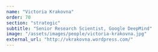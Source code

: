 ```yaml
---
name: "Victoria Krakovna"
order: 70
section: "strategic"
subtitle: "Senior Research Scientist, Google DeepMind"
image: "/assets/images/people/victoria-krakovna.jpg"
external_url: "http://vkrakovna.wordpress.com/"
---
```

